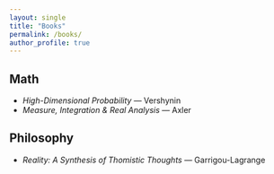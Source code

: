```yaml
---
layout: single
title: "Books"
permalink: /books/
author_profile: true
---
```


## Math
- *High-Dimensional Probability* — Vershynin
- *Measure, Integration & Real Analysis* — Axler

## Philosophy
- *Reality: A Synthesis of Thomistic Thoughts* — Garrigou-Lagrange
